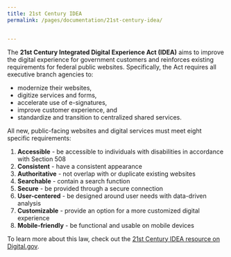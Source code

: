 ```yaml
---
title: 21st Century IDEA
permalink: /pages/documentation/21st-century-idea/


---
```



The <b>21st Century Integrated Digital Experience Act (IDEA)</b> aims to improve the digital experience for government customers and reinforces existing requirements for federal public websites. Specifically, the Act requires all executive branch agencies to:

- modernize their websites,
- digitize services and forms,
- accelerate use of e-signatures,
- improve customer experience, and
- standardize and transition to centralized shared services.

All new, public-facing websites and digital services must meet eight specific requirements:

1. **Accessible** - be accessible to individuals with disabilities in accordance with Section 508
2. **Consistent** - have a consistent appearance
3. **Authoritative** - not overlap with or duplicate existing websites
4. **Searchable** - contain a search function
5. **Secure** - be provided through a secure connection
6. **User-centered** - be designed around user needs with data-driven analysis
7. **Customizable** - provide an option for a more customized digital experience
8. **Mobile-friendly** - be functional and usable on mobile devices

To learn more about this law, check out the [21st Century IDEA resource on Digital.gov](https://digital.gov/resources/21st-century-integrated-digital-experience-act/).
